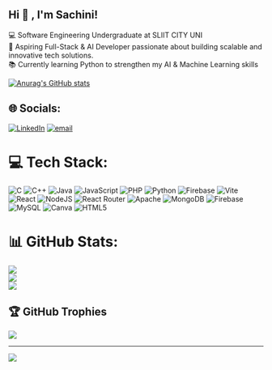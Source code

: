 ## Hi 👋 , I'm Sachini!
💻 Software Engineering Undergraduate at SLIIT CITY UNI<br/>
🚀 Aspiring Full-Stack & AI Developer passionate about building scalable and innovative tech solutions.<br/>
📚 Currently learning Python to strengthen my AI & Machine Learning skills<br/>

[![Anurag's GitHub stats](https://github-readme-stats.vercel.app/api?username=sachinikavindi&show_icons=true&theme=radical)](https://github.com/anuraghazra/github-readme-stats)


## 🌐 Socials:
[![LinkedIn](https://img.shields.io/badge/LinkedIn-%230077B5.svg?logo=linkedin&logoColor=white)](https://www.linkedin.com/in/sachini-kavindya)
 [![email](https://img.shields.io/badge/Email-D14836?logo=gmail&logoColor=white)](mailto:blsachinikavindi@gmail.com) 

# 💻 Tech Stack:
![C](https://img.shields.io/badge/c-%2300599C.svg?style=for-the-badge&logo=c&logoColor=white) ![C++](https://img.shields.io/badge/c++-%2300599C.svg?style=for-the-badge&logo=c%2B%2B&logoColor=white) ![Java](https://img.shields.io/badge/java-%23ED8B00.svg?style=for-the-badge&logo=openjdk&logoColor=white) ![JavaScript](https://img.shields.io/badge/javascript-%23323330.svg?style=for-the-badge&logo=javascript&logoColor=%23F7DF1E) ![PHP](https://img.shields.io/badge/php-%23777BB4.svg?style=for-the-badge&logo=php&logoColor=white) ![Python](https://img.shields.io/badge/python-3670A0?style=for-the-badge&logo=python&logoColor=ffdd54) ![Firebase](https://img.shields.io/badge/firebase-%23039BE5.svg?style=for-the-badge&logo=firebase) ![Vite](https://img.shields.io/badge/vite-%23646CFF.svg?style=for-the-badge&logo=vite&logoColor=white) ![React](https://img.shields.io/badge/react-%2320232a.svg?style=for-the-badge&logo=react&logoColor=%2361DAFB) ![NodeJS](https://img.shields.io/badge/node.js-6DA55F?style=for-the-badge&logo=node.js&logoColor=white) ![React Router](https://img.shields.io/badge/React_Router-CA4245?style=for-the-badge&logo=react-router&logoColor=white) ![Apache](https://img.shields.io/badge/apache-%23D42029.svg?style=for-the-badge&logo=apache&logoColor=white) ![MongoDB](https://img.shields.io/badge/MongoDB-%234ea94b.svg?style=for-the-badge&logo=mongodb&logoColor=white) ![Firebase](https://img.shields.io/badge/firebase-a08021?style=for-the-badge&logo=firebase&logoColor=ffcd34) ![MySQL](https://img.shields.io/badge/mysql-4479A1.svg?style=for-the-badge&logo=mysql&logoColor=white) ![Canva](https://img.shields.io/badge/Canva-%2300C4CC.svg?style=for-the-badge&logo=Canva&logoColor=white) ![HTML5](https://img.shields.io/badge/html5-%23E34F26.svg?style=for-the-badge&logo=html5&logoColor=white)
# 📊 GitHub Stats:
![](https://github-readme-stats.vercel.app/api?username=sachinikavindi&theme=dark&hide_border=false&include_all_commits=false&count_private=false)<br/>
![](https://nirzak-streak-stats.vercel.app/?user=sachinikavindi&theme=dark&hide_border=false)<br/>
![](https://github-readme-stats.vercel.app/api/top-langs/?username=sachinikavindi&theme=dark&hide_border=false&include_all_commits=false&count_private=false&layout=compact)

## 🏆 GitHub Trophies
![](https://github-profile-trophy.vercel.app/?username=sachinikavindi&theme=radical&no-frame=false&no-bg=true&margin-w=4)

---
[![](https://visitcount.itsvg.in/api?id=sachinikavindi&icon=0&color=0)](https://visitcount.itsvg.in)

<!-- Proudly created with GPRM ( https://gprm.itsvg.in ) -->

